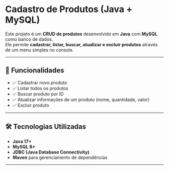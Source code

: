 # Cadastro de Produtos (Java + MySQL)

Este projeto é um **CRUD de produtos** desenvolvido em **Java** com **MySQL** como banco de dados.  
Ele permite **cadastrar, listar, buscar, atualizar e excluir produtos** através de um menu simples no console.

--------------------------------------------------------------------

## 🚀 Funcionalidades
- ✅ Cadastrar novo produto  
- ✅ Listar todos os produtos  
- ✅ Buscar produto por ID  
- ✅ Atualizar informações de um produto (nome, quantidade, valor)  
- ✅ Excluir produto  

--------------------------------------------------------------------
## 🛠️ Tecnologias Utilizadas
- **Java 17+**  
- **MySQL 8+**  
- **JDBC (Java Database Connectivity)**  
- **Maven** para gerenciamento de dependências  
--------------------------------------------------------------------

